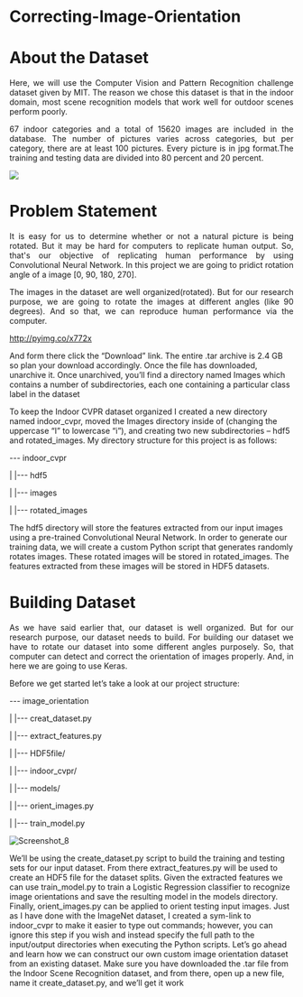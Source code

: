 # Correcting-Image-Orientation

# About the Dataset

<p align ="justify">Here, we will use the Computer Vision and Pattern Recognition challenge dataset given by MIT. The reason we chose this dataset is that in the indoor domain, most scene recognition models that work well for outdoor scenes perform poorly. 

<p align ="justify">67 indoor categories and a total of 15620 images are included in the database. The number of pictures varies across categories, but per category, there are at least 100 pictures. Every picture is in jpg format.The training and testing data are divided into 80 percent and 20 percent. 
  
  ![](http://web.mit.edu/torralba/www/allIndoors.jpg)
  
  # Problem Statement
<p align ="justify">It is easy for us to determine whether or not a natural picture is being rotated. But it may be hard for computers to replicate human output. So, that's our objective of replicating human performance by using Convolutional Neural Network. In this project we are going to pridict rotation angle of a  image [0, 90, 180, 270].


<p align ="justify">The images in the dataset are well organized(rotated). But for our research purpose, we are going to rotate the images at different angles (like 90 degrees). And so that, we can reproduce human performance via the computer.
  
  
  http://pyimg.co/x772x
  
And form there click the “Download” link. The entire .tar archive is 2.4 GB so plan your
download accordingly. Once the file has downloaded, unarchive it. Once unarchived, you’ll find
a directory named Images which contains a number of subdirectories, each one containing a
particular class label in the dataset
  
  To keep the Indoor CVPR dataset organized I created a new directory named indoor_cvpr,
moved the Images directory inside of (changing the uppercase “I” to lowercase “i”), and creating
two new subdirectories – hdf5 and rotated_images. My directory structure for this project is as
follows:
  
--- indoor_cvpr
  
  |     |--- hdf5
  
  |     |--- images
  
  |     |--- rotated_images
  
  The hdf5 directory will store the features extracted from our input images using a pre-trained
Convolutional Neural Network. In order to generate our training data, we will create a custom
Python script that generates randomly rotates images. These rotated images will be stored in
rotated_images. The features extracted from these images will be stored in HDF5 datasets.
  
  # Building Dataset
<p align="justify"> As we have said earlier that, our dataset is well organized. But for our research purpose, our dataset needs to build. For building our dataset we have to rotate our dataset into some different angles purposely. So, that computer can detect and correct the orientation of images properly. And, in here we are going to use Keras.
  
  Before we get started let’s take a look at our project structure:
  
--- image_orientation
  
| |--- creat_dataset.py
  
| |--- extract_features.py
  
| |--- HDF5file/
  
| |--- indoor_cvpr/
  
| |--- models/
  
| |--- orient_images.py
  
| |--- train_model.py
  
  
 ![Screenshot_8](https://user-images.githubusercontent.com/64821137/137177171-aee27fe5-5381-4f9e-adc5-e4dca2964ff6.png)

  
  We’ll be using the create_dataset.py script to build the training and testing sets for our input
dataset. From there extract_features.py will be used to create an HDF5 file for the dataset
splits. Given the extracted features we can use train_model.py to train a Logistic Regression
classifier to recognize image orientations and save the resulting model in the models directory.
Finally, orient_images.py can be applied to orient testing input images.
Just as I have done with the ImageNet dataset, I created a sym-link to indoor_cvpr to make it
easier to type out commands; however, you can ignore this step if you wish and instead specify the
full path to the input/output directories when executing the Python scripts.
Let’s go ahead and learn how we can construct our own custom image orientation dataset
from an existing dataset. Make sure you have downloaded the .tar file from the Indoor Scene
Recognition dataset, and from there, open up a new file, name it create_dataset.py, and we’ll
get it work
  
